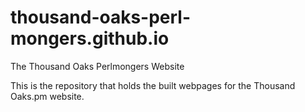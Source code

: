 # thousand-oaks-perl-mongers.github.io
The Thousand Oaks Perlmongers Website

This is the repository that holds the built webpages for the Thousand Oaks.pm website.